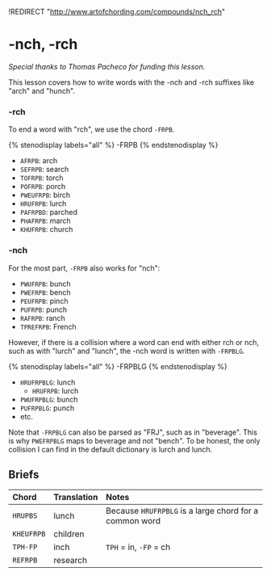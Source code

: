 !REDIRECT "http://www.artofchording.com/compounds/nch_rch"

# -nch, -rch

_Special thanks to Thomas Pacheco for funding this lesson._

This lesson covers how to write words with the -nch and -rch suffixes like "arch" and "hunch".

### -rch

To end a word with "rch", we use the chord `-FRPB`.

{% stenodisplay labels="all" %}
-FRPB
{% endstenodisplay %}

* `AFRPB`: arch
* `SEFRPB`: search
* `TOFRPB`: torch
* `POFRPB`: porch
* `PWEUFRPB`: birch
* `HRUFRPB`: lurch
* `PAFRPBD`: parched
* `PHAFRPB`: march
* `KHUFRPB`: church

### -nch

For the most part, `-FRPB` also works for "nch":

* `PWUFRPB`: bunch
* `PWEFRPB`: bench
* `PEUFRPB`: pinch
* `PUFRPB`: punch
* `RAFRPB`: ranch
* `TPREFRPB`: French

However, if there is a collision where a word can end with either rch or nch, such as with "lurch" and "lunch", the -nch word is written with `-FRPBLG`.

{% stenodisplay labels="all" %}
-FRPBLG
{% endstenodisplay %}

* `HRUFRPBLG`: lunch
  * `HRUFRPB`: lurch
* `PWUFRPBLG`: bunch
* `PUFRPBLG`: punch
* etc.

Note that `-FRPBLG` can also be parsed as "FRJ", such as in "beverage". This is why `PWEFRPBLG` maps to beverage and not "bench". To be honest, the only collision I can find in the default dictionary is lurch and lunch.

## Briefs

|   Chord    |  Translation  | Notes |
| :--------- | :------------ | :---- |
| `HRUPBS`    | lunch       | Because `HRUFRPBLG` is a large chord for a common word |
| `KHEUFRPB`  | children    |        |
| `TPH-FP`    | inch        | `TPH` = in, `-FP` = ch  |
| `REFRPB`    | research    |        |
